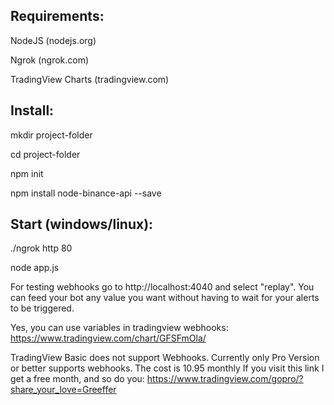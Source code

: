 ## Requirements:

NodeJS (nodejs.org)

Ngrok (ngrok.com)

TradingView Charts (tradingview.com)


## Install:

mkdir project-folder
  
cd project-folder
  
npm init

npm install node-binance-api --save



## Start (windows/linux):

./ngrok http 80

node app.js


For testing webhooks go to http://localhost:4040 and select "replay". You can feed your bot any 
value you want without having to wait for your alerts to be triggered. 

Yes, you can use variables in tradingview webhooks: https://www.tradingview.com/chart/GFSFmOla/ 

TradingView Basic does not support Webhooks. Currently 
only Pro Version or better supports webhooks. The cost is 10.95 monthly
If you visit this link I get a free month, and so do you: 
https://www.tradingview.com/gopro/?share_your_love=Greeffer

